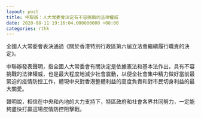 ```yaml
---
layout: post
title: 中聯辦：人大常委會決定有不容挑戰的法律權威
date: 2020-08-11 19:16:04.000000000 +08:00
categories: rthk
---
```


全國人大常委會表決通過《關於香港特別行政區第六屆立法會繼續履行職責的決定》。

中聯辦發表聲明，指全國人大常委會有關決定是依據憲法和基本法作出，具有不容挑戰的法律權威，也是最大程度地減少社會震動，以便全社會集中精力做好當前最緊迫的疫情防控工作，體現中央對香港整體利益的高度負責和對市民切身利益的最大關愛。

聲明說，相信在中央和內地的大力支持下，特區政府和社會各界共同努力，一定能夠盡快打贏這場疫情防控阻擊戰。
